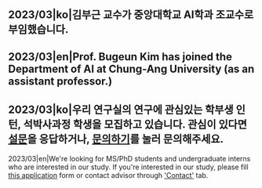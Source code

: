 2023/03|ko|김부근 교수가 **중앙대학교 AI학과** 조교수로 부임했습니다.
---
2023/03|en|Prof. Bugeun Kim has joined the **Department of AI at Chung-Ang University** (as an assistant professor.)
---
2023/03|ko|우리 연구실의 연구에 관심있는 학부생 인턴, 석박사과정 학생을 모집하고 있습니다. 관심이 있다면 [설문](https://forms.gle/u32h6cBpgZNPhLAq6)을 응답하거나, [문의하기](/#/ko/contact)를 눌러 문의해주세요.
---
2023/03|en|We're looking for MS/PhD students and undergraduate interns who are interested in our study. If you're interested in our study, please fill [this application](https://forms.gle/u32h6cBpgZNPhLAq6) form or contact advisor through ['Contact'](/#/ko/contact) tab.
